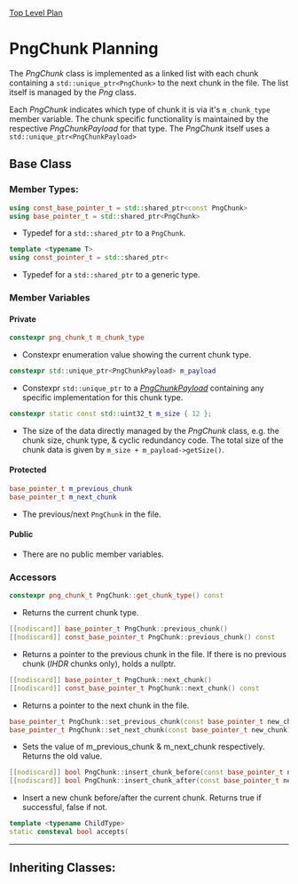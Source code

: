 [Top Level Plan](../plan.md)

# PngChunk Planning

The *PngChunk* class is implemented as a linked list with each chunk containing
a `std::unique_ptr<PngChunk>` to the next chunk in the file. The list itself is
managed by the *Png* class.

Each *PngChunk* indicates which type of chunk it is via it's `m_chunk_type` member variable.
The chunk specific functionality is maintained by the respective *PngChunkPayload* for that type.
The *PngChunk* itself uses a `std::unique_ptr<PngChunkPayload>`

## Base Class

### Member Types:
```cpp
using const_base_pointer_t = std::shared_ptr<const PngChunk>
using base_pointer_t = std::shared_ptr<PngChunk>
```
- Typedef for a `std::shared_ptr` to a `PngChunk`.
```cpp
template <typename T>
using const_pointer_t = std::shared_ptr<
```
- Typedef for a `std::shared_ptr` to a generic type.

### Member Variables
#### Private
```cpp
constexpr png_chunk_t m_chunk_type
```
- Constexpr enumeration value showing the current chunk type.

```cpp
constexpr std::unique_ptr<PngChunkPayload> m_payload
```
- Constexpr `std::unique_ptr` to a *[PngChunkPayload](./png_chunk_payload.md)* containing
any specific implementation for this chunk type.

```cpp
constexpr static const std::uint32_t m_size { 12 };
```
- The size of the data directly managed by the *PngChunk* class, e.g. the chunk size, chunk type, & cyclic redundancy code.
The total size of the chunk data is given by `m_size + m_payload->getSize()`.

#### Protected
```cpp
base_pointer_t m_previous_chunk
base_pointer_t m_next_chunk
```
- The previous/next `PngChunk` in the file.

#### Public
- There are no public member variables.

### Accessors
```cpp
constexpr png_chunk_t PngChunk::get_chunk_type() const
```
- Returns the current chunk type.

```cpp
[[nodiscard]] base_pointer_t PngChunk::previous_chunk()
[[nodiscard]] const_base_pointer_t PngChunk::previous_chunk() const
```
- Returns a pointer to the previous chunk in the file.
If there is no previous chunk (*IHDR* chunks only), holds a nullptr.

```cpp
[[nodiscard]] base_pointer_t PngChunk::next_chunk()
[[nodiscard]] const_base_pointer_t PngChunk::next_chunk() const
```
- Returns a pointer to the next chunk in the file.

```cpp
base_pointer_t PngChunk::set_previous_chunk(const base_pointer_t new_chunk)
base_pointer_t PngChunk::set_next_chunk(const base_pointer_t new_chunk)
```
- Sets the value of m\_previous\_chunk & m\_next\_chunk respectively. Returns the old value.

```cpp
[[nodiscard]] bool PngChunk::insert_chunk_before(const base_pointer_t new_chunk)
[[nodiscard]] bool PngChunk::insert_chunk_after(const base_pointer_t new_chunk)
```
- Insert a new chunk before/after the current chunk. Returns true if successful, false if not.

```cpp
template <typename ChildType>
static consteval bool accepts(
```

---

## Inheriting Classes:
